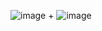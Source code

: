 ![image](https://github.com/jakubjachxwicz/health_calc/assets/104941148/034b73cc-32bc-4155-9e63-c4e44c4066a0)
+
![image](https://github.com/jakubjachxwicz/health_calc/assets/104941148/e5b81c4f-0946-4668-a8eb-72c07e5a24e8)
